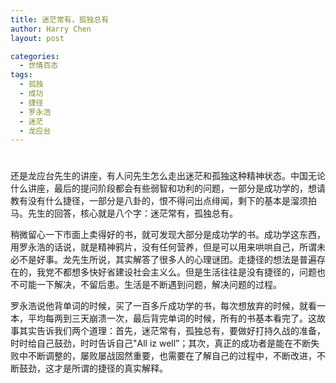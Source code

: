 ```yaml
---
title: 迷茫常有，孤独总有
author: Harry Chen
layout: post

categories:
  - 世情百态
tags:
  - 孤独
  - 成功
  - 捷径
  - 罗永浩
  - 迷茫
  - 龙应台
---
```

# 

还是龙应台先生的讲座，有人问先生怎么走出迷茫和孤独这种精神状态。中国无论什么讲座，最后的提问阶段都会有些弱智和功利的问题，一部分是成功学的，想请教有没有什么捷径，一部分是八卦的，恨不得问出点绯闻，剩下的基本是溜须拍马。先生的回答，核心就是八个字：迷茫常有，孤独总有。

稍微留心一下市面上卖得好的书，就可发现大部分是成功学的书。成功学这东西，用罗永浩的话说，就是精神鸦片，没有任何营养，但是可以用来哄哄自己，所谓未必不是好事。龙先生所说，其实解答了很多人的心理谜团。走捷径的想法是普遍存在的，我党不都想多快好省建设社会主义么。但是生活往往是没有捷径的，问题也不可能一下解决，不留后患。生活是不断遇到问题，解决问题的过程。

罗永浩说他背单词的时候，买了一百多斤成功学的书，每次想放弃的时候，就看一本，平均每两到三天崩溃一次，最后背完单词的时候，所有的书基本看完了。这故事其实告诉我们两个道理：首先，迷茫常有，孤独总有，要做好打持久战的准备，时时给自己鼓劲，时时告诉自己"All iz well”；其次，真正的成功者是能在不断失败中不断调整的，屡败屡战固然重要，也需要在了解自己的过程中，不断改进，不断鼓劲，这才是所谓的捷径的真实解释。
